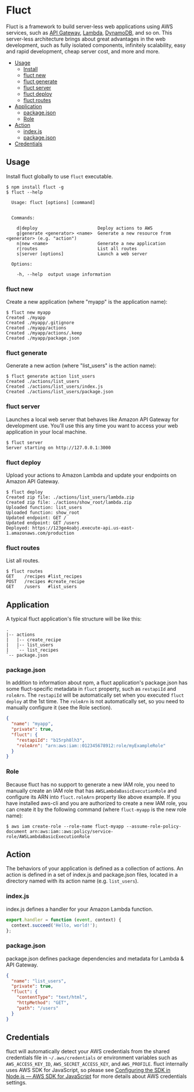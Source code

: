# Fluct
Fluct is a framework to build server-less web applications using AWS services,
such as [API Gateway](https://aws.amazon.com/api-gateway/),
[Lambda](https://aws.amazon.com/lambda/),
[DynamoDB](https://aws.amazon.com/dynamodb/), and so on.
This server-less architecture brings about great advantages in the web development,
such as fully isolated components, infinitely scalability, easy and rapid development,
cheap server cost, and more and more.

- [Usage](#usage)
  - [Install](#install)
  - [fluct new](#fluct-new)
  - [fluct generate](#fluct-generate)
  - [fluct server](#fluct-server)
  - [fluct deploy](#fluct-deploy)
  - [fluct routes](#fluct-routes)
- [Application](#application)
  - [package.json](#packagejson)
  - [Role](#role)
- [Action](#action)
  - [index.js](#indexjs)
  - [package.json](#packagejson-1)
- [Credentials](#credentials)

## Usage
Install fluct globally to use `fluct` executable.

```
$ npm install fluct -g
$ fluct --help

  Usage: fluct [options] [command]


  Commands:

    d|deploy                       Deploy actions to AWS
    g|generate <generator> <name>  Generate a new resource from <generator> (e.g. "action")
    n|new <name>                   Generate a new application
    r|routes                       List all routes
    s|server [options]             Launch a web server

  Options:

    -h, --help  output usage information
```

### fluct new
Create a new application (where "myapp" is the application name):

```
$ fluct new myapp
Created ./myapp
Created ./myapp/.gitignore
Created ./myapp/actions
Created ./myapp/actions/.keep
Created ./myapp/package.json
```

### fluct generate
Generate a new action (where "list_users" is the action name):

```
$ fluct generate action list_users
Created ./actions/list_users
Created ./actions/list_users/index.js
Created ./actions/list_users/package.json
```

### fluct server
Launches a local web server that behaves like Amazon API Gateway for development use.
You'll use this any time you want to access your web application in your local machine.

```
$ fluct server
Server starting on http://127.0.0.1:3000
```

### fluct deploy
Upload your actions to Amazon Lambda and update your endpoints on Amazon API Gateway.

```
$ fluct deploy
Created zip file: ./actions/list_users/lambda.zip
Created zip file: ./actions/show_root/lambda.zip
Uploaded function: list_users
Uploaded function: show_root
Updated endpoint: GET /
Updated endpoint: GET /users
Deployed: https://123ge4oabj.execute-api.us-east-1.amazonaws.com/production
```

### fluct routes
List all routes.

```
$ fluct routes
GET    /recipes #list_recipes
POST   /recipes #create_recipe
GET    /users   #list_users
```

## Application
A typical fluct application's file structure will be like this:

```
.
|-- actions
|   |-- create_recipe
|   |-- list_users
|   `-- list_recipes
`-- package.json
```

### package.json
In addition to information about npm, a fluct application's package.json has some fluct-specific
metadata in `fluct` property, such as `restapiId` and `roleArn`.
The `restapiId` will be automatically set when you executed `fluct deploy` at the 1st time.
The `roleArn` is not automatically set, so you need to manually configure it (see the Role section).

```json
{
  "name": "myapp",
  "private": true,
  "fluct": {
    "restapiId": "b15rph8lh3",
    "roleArn": "arn:aws:iam::012345678912:role/myExampleRole"
  }
}
```

### Role
Because fluct has no support to generate a new IAM role, you need to manually create an IAM role
that has `AWSLambdaBasicExecutionRole` and configure its ARN into `fluct.roleArn` property like above example.
If you have installed aws-cli and you are authorized to create a new IAM role,
you can create it by the following command (where `fluct-myapp` is the new role name):

```
$ aws iam create-role --role-name fluct-myapp --assume-role-policy-document arn:aws:iam::aws:policy/service-role/AWSLambdaBasicExecutionRole
```

## Action
The behaviors of your application is defined as a collection of actions.
An action is defined in a set of index.js and package.json files,
located in a directory named with its action name (e.g. `list_users`).

### index.js
index.js defines a handler for your Amazon Lambda function.

```js
export.handler = function (event, context) {
  context.succeed('Hello, world!');
};
```

### package.json
package.json defines package dependencies and metadata for Lambda & API Gateway.

```json
{
  "name": "list_users",
  "private": true,
  "fluct": {
    "contentType": "text/html",
    "httpMethod": "GET",
    "path": "/users"
  }
}
```

## Credentials
fluct will automatically detect your AWS credentials from the shared credentials file in
`~/.aws/credentials` or environment variables such as `AWS_ACCESS_KEY_ID`, `AWS_SECRET_ACCESS_KEY`,
and `AWS_PROFILE`. fluct internally uses AWS SDK for JavaScript, so please see
[Configuring the SDK in Node.js — AWS SDK for JavaScript](http://docs.aws.amazon.com/AWSJavaScriptSDK/guide/node-configuring.html)
for more details about AWS credentials settings.
